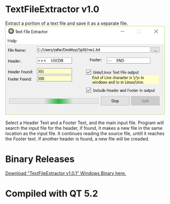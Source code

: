 # TextFileExtractor v1.0
Extract a portion of a text file and save it as a separate file.
![Screenshot](TextExtractor.png)

Select a Header Text and a Footer Text, and the main input file.
Program will search the input file for the header, if found, it makes a new file in the same location as the input file. 
It continues reading the source file, untill it reaches the Footer text.
If another header is found, a new file will be creaded.

# Binary Releases
[Download "TextFileExtractor v1.0.1" Windows Binary here.](https://github.com/rayanelectro/TextFileExtractor/releases/download/1.0.1/TextFileExtractor-v1.0.1-BIN.zip_)

# Compiled with QT 5.2
